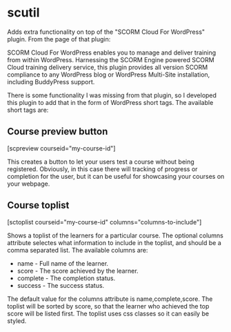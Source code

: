 scutil
======

Adds extra functionality on top of the "SCORM Cloud For WordPress" plugin. From the page of that plugin:

SCORM Cloud For WordPress enables you to manage and deliver training from within WordPress. Harnessing 
the SCORM Engine powered SCORM Cloud training delivery service, this plugin provides all version SCORM
compliance to any WordPress blog or WordPress Multi-Site installation, including BuddyPress support.

There is some functionality I was missing from that plugin, so I developed this plugin to add that in the 
form of WordPress short tags. The available short tags are:

Course preview button
---------------------

[scpreview courseid="my-course-id"]

This creates a button to let your users test a course without being registered. Obviously, in this case there will 
tracking of progress or completion for the user, but it can be useful for showcasing your courses on your
webpage.

Course toplist
--------------

[sctoplist courseid="my-course-id" columns="columns-to-include"]

Shows a toplist of the learners for a particular course. The optional columns attribute selectes what information
to include in the toplist, and should be a comma separated list. The available columns are:

* name - Full name of the learner.
* score - The score achieved by the learner.
* complete - The completion status.
* success - The success status.

The default value for the columns attribute is name,complete,score. The toplist will be sorted by score, so that the
learner who achieved the top score will be listed first. The toplist uses css classes so it can easily be
styled.

